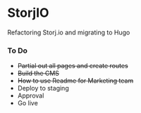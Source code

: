 # StorjIO

Refactoring Storj.io and migrating to Hugo

### To Do

- ~~Partial out all pages and create routes~~
- ~~Build the CMS~~
- ~~How to use Readme for Marketing team~~
- Deploy to staging
- Approval
- Go live
